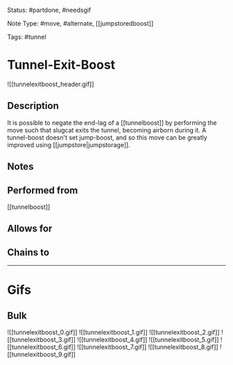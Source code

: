 Status: #partdone, #needsgif 

Note Type: #move, #alternate, [[jumpstoredboost]]

Tags: #tunnel 

# Tunnel-Exit-Boost
![[tunnelexitboost_header.gif]]
## Description
It is possible to negate the end-lag of a [[tunnelboost]] by performing the move such that slugcat exits the tunnel, becoming airborn during it. A tunnel-boost doesn't set jump-boost, and so this move can be greatly improved using [[jumpstore|jumpstorage]].

## Notes


## Performed from
[[tunnelboost]]

## Allows for


## Chains to


___
# Gifs
## Bulk
![[tunnelexitboost_0.gif]]
![[tunnelexitboost_1.gif]]
![[tunnelexitboost_2.gif]]
![[tunnelexitboost_3.gif]]
![[tunnelexitboost_4.gif]]
![[tunnelexitboost_5.gif]]
![[tunnelexitboost_6.gif]]
![[tunnelexitboost_7.gif]]
![[tunnelexitboost_8.gif]]
![[tunnelexitboost_9.gif]]